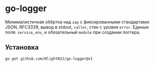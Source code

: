 # go-logger

Минималистичная обёртка над `zap` с фиксированными стандартами: JSON, RFC3339, вывод в stdout, `caller`, стек с уровня `error`. Единые поля: `service`, `env`, и обязательный `module` при создании логгера.

## Установка
```bash
go get github.com/NlightN22/go-logger@v1
